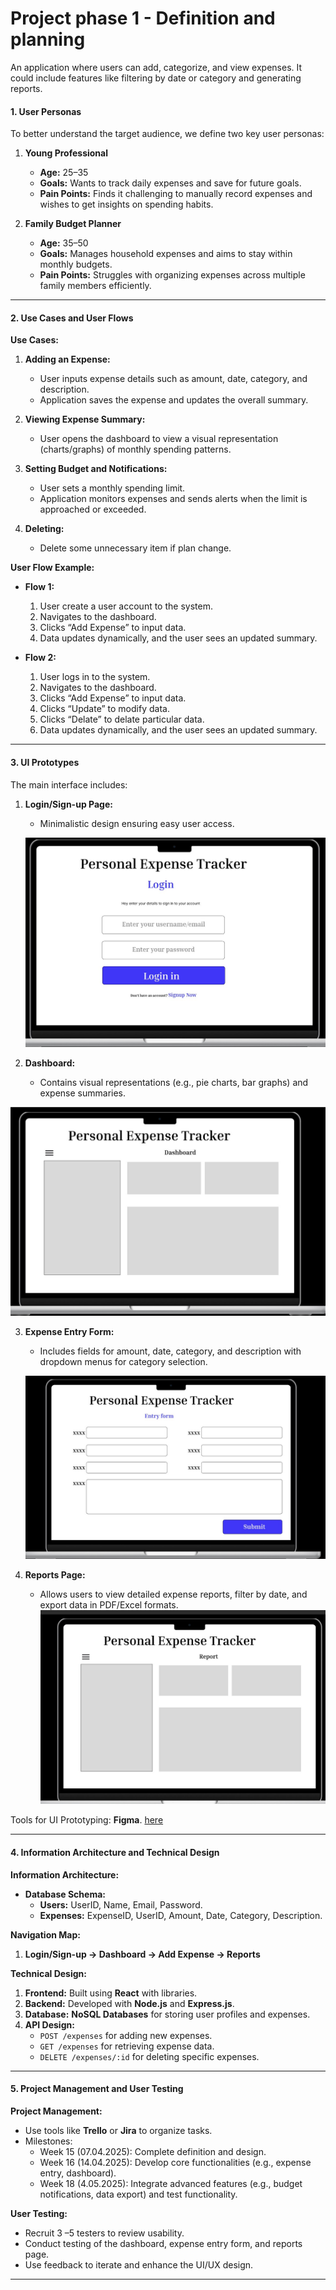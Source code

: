 # Project phase 1 - Definition and planning 

An application where users can add, categorize, and view expenses. It could include features like filtering by date or category and generating reports.

#### **1. User Personas**  
To better understand the target audience, we define two key user personas:
1. **Young Professional**  
   - **Age:** 25–35  
   - **Goals:** Wants to track daily expenses and save for future goals.  
   - **Pain Points:** Finds it challenging to manually record expenses and wishes to get insights on spending habits.  

2. **Family Budget Planner**  
   - **Age:** 35–50  
   - **Goals:** Manages household expenses and aims to stay within monthly budgets.  
   - **Pain Points:** Struggles with organizing expenses across multiple family members efficiently.

---

#### **2. Use Cases and User Flows**  
**Use Cases:**  
1. **Adding an Expense:**  
   - User inputs expense details such as amount, date, category, and description.  
   - Application saves the expense and updates the overall summary.  
   
2. **Viewing Expense Summary:**  
   - User opens the dashboard to view a visual representation (charts/graphs) of monthly spending patterns.  

3. **Setting Budget and Notifications:**  
   - User sets a monthly spending limit.  
   - Application monitors expenses and sends alerts when the limit is approached or exceeded.  
4. **Deleting:**  
   - Delete some unnecessary item if plan change.


**User Flow Example:**  
- **Flow 1:**  
  1. User create a user account to the system.  
  2. Navigates to the dashboard.  
  3. Clicks “Add Expense” to input data.  
  4. Data updates dynamically, and the user sees an updated summary.
 

- **Flow 2:**  
  1. User logs in to the system.  
  2. Navigates to the dashboard.  
  3. Clicks “Add Expense” to input data.
  4. Clicks “Update” to modify data.
  5. Clicks “Delate” to delate particular data.
  6. Data updates dynamically, and the user sees an updated summary.  


---

#### **3. UI Prototypes**  
The main interface includes:  
1. **Login/Sign-up Page:**  
   - Minimalistic design ensuring easy user access.  

   ![alt text](Photos/Pic1.jpg)

2. **Dashboard:**  
   - Contains visual representations (e.g., pie charts, bar graphs) and expense summaries. 

![alt text](Photos/Pic2.jpg)



3. **Expense Entry Form:**  
   - Includes fields for amount, date, category, and description with dropdown menus for category selection.  

   ![alt text](Photos/Pic3.jpg)

4. **Reports Page:**  
   - Allows users to view detailed expense reports, filter by date, and export data in PDF/Excel formats. 
   ![alt text](Photos/Pic4.jpg) 


Tools for UI Prototyping: **Figma**. [here](https://www.figma.com/design/H4SGWyUIgBFUWmIejZQHz8/Personal-Expense-Tracker?node-id=0-1&t=3OfykP3QYy3JAXY4-1) 

---

#### **4. Information Architecture and Technical Design**  
**Information Architecture:**  
- **Database Schema:**  
  - **Users:** UserID, Name, Email, Password.  
  - **Expenses:** ExpenseID, UserID, Amount, Date, Category, Description.  

**Navigation Map:**  
1. **Login/Sign-up → Dashboard → Add Expense → Reports**  

**Technical Design:**  
1. **Frontend:** Built using **React** with libraries.  
2. **Backend:** Developed with **Node.js** and **Express.js**.  
3. **Database:** **NoSQL Databases** for storing user profiles and expenses.  
4. **API Design:**  
   - `POST /expenses` for adding new expenses.  
   - `GET /expenses` for retrieving expense data.  
   - `DELETE /expenses/:id` for deleting specific expenses.  

---

#### **5. Project Management and User Testing**  
**Project Management:**  
- Use tools like **Trello** or **Jira** to organize tasks.  
- Milestones:
  - Week 15 (07.04.2025): Complete definition and design.  
  - Week 16 (14.04.2025): Develop core functionalities (e.g., expense entry, dashboard).  
  - Week 18 (4.05.2025): Integrate advanced features (e.g., budget notifications, data export) and test functionality.  

**User Testing:**  
- Recruit 3 –5 testers to review usability.  
- Conduct testing of the dashboard, expense entry form, and reports page.  
- Use feedback to iterate and enhance the UI/UX design.

---
